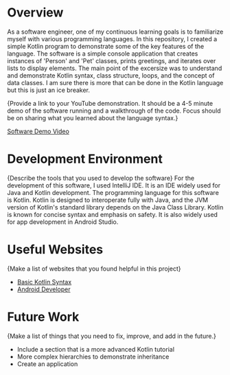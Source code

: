 # Overview

As a software engineer, one of my continuous learning goals is to familiarize myself with various programming languages. In this repository, I created a simple Kotlin program to demonstrate some of the key features of the language. The software is a simple console application that creates instances of 'Person' and 'Pet' classes, prints greetings, and iterates over lists to display elements. The main point of the excersize was to understand and demonstrate Kotlin syntax, class structure, loops, and the concept of data classes. I am sure there is more that can be done in the Kotlin language but this is just an ice breaker. 

{Provide a link to your YouTube demonstration. It should be a 4-5 minute demo of the software running and a walkthrough of the code. Focus should be on sharing what you learned about the language syntax.}

[Software Demo Video](http://youtube.link.goes.here)

# Development Environment

{Describe the tools that you used to develop the software}
For the development of this software, I used IntelliJ IDE. It is an IDE widely used for Java and Kotlin development. The programming language for this software is Kotlin. Kotlin is designed to interoperate fully with Java, and the JVM version of Kotlin's standard library depends on the Java Class Library. Kotlin is known for concise syntax and emphasis on safety. It is also widely used for app development in Android Studio. 

# Useful Websites

{Make a list of websites that you found helpful in this project}

- [Basic Kotlin Syntax](https://kotlinlang.org/docs/basic-syntax.html)
- [Android Developer](https://developer.android.com/kotlin/learn)

# Future Work

{Make a list of things that you need to fix, improve, and add in the future.}

- Include a section that is a more advanced Kotlin tutorial
- More complex hierarchies to demonstrate inheritance
- Create an application
